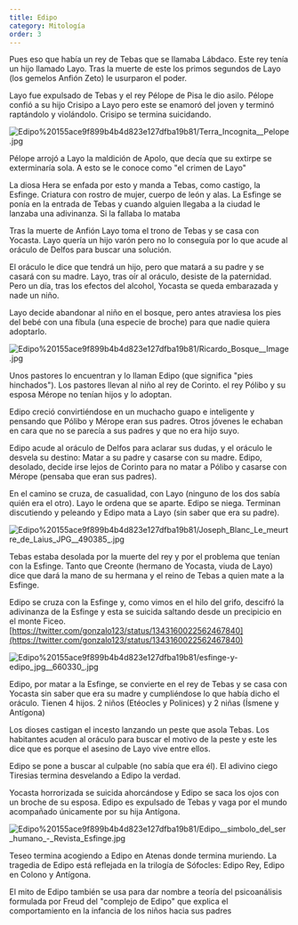 ```yaml
---
title: Edipo
category: Mitología
order: 3
---
```


Pues eso que había un rey de Tebas que se llamaba Lábdaco. Este rey tenía un hijo llamado Layo. Tras la muerte de este los primos segundos de Layo (los gemelos Anfión  Zeto) le usurparon el poder.

Layo fue expulsado de Tebas y el rey Pélope de Pisa le dio asilo. Pélope confió a su hijo Crisipo a Layo pero este se enamoró del joven y terminó raptándolo y violándolo. Crisipo se termina suicidando.

![Edipo%20155ace9f899b4b4d823e127dfba19b81/Terra_Incognita__Pelope.jpg](Edipo%20155ace9f899b4b4d823e127dfba19b81/Terra_Incognita__Pelope.jpg)

Pélope arrojó a Layo la maldición de Apolo, que decía que su extirpe se exterminaría sola. A esto se le conoce como "el crimen de Layo"

La diosa Hera se enfada por esto y manda a Tebas, como castigo, la Esfinge. Criatura con rostro de mujer, cuerpo de león y alas. La Esfinge se ponía en la entrada de Tebas y cuando alguien llegaba a la ciudad le lanzaba una adivinanza. Si la fallaba lo mataba

Tras la muerte de Anfión Layo toma el trono de Tebas y se casa con Yocasta. Layo quería un hijo varón pero no lo conseguía por lo que acude al oráculo de Delfos para buscar una solución.

El oráculo le dice que tendrá un hijo, pero que matará a su padre y se casará con su madre. Layo, tras oír al oráculo, desiste de la paternidad. Pero un día, tras los efectos del alcohol, Yocasta se queda embarazada y nade un niño.

Layo decide abandonar al niño en el bosque, pero antes atraviesa los pies del bebé con una fíbula (una especie de broche) para que nadie quiera adoptarlo.

![Edipo%20155ace9f899b4b4d823e127dfba19b81/Ricardo_Bosque__Image.jpg](Edipo%20155ace9f899b4b4d823e127dfba19b81/Ricardo_Bosque__Image.jpg)

Unos pastores lo encuentran y lo llaman Edipo (que significa "pies hinchados"). Los pastores llevan al niño al rey de Corinto. el rey Pólibo y su esposa Mérope no tenían hijos y lo adoptan.

Edipo creció convirtiéndose en un muchacho guapo e inteligente y pensando que Pólibo y Mérope eran sus padres. Otros jóvenes le echaban en cara que no se parecía a sus padres y que no era hijo suyo.

Edipo acude al oráculo de Delfos para aclarar sus dudas, y el oráculo le desvela su destino: Matar a su padre y casarse con su madre. Edipo, desolado, decide irse lejos de Corinto para no matar a Pólibo y casarse con Mérope (pensaba que eran sus padres).

En el camino se cruza, de casualidad, con Layo (ninguno de los dos sabía quién era el otro). Layo le ordena que se aparte. Edipo se niega. Terminan discutiendo y peleando y Edipo mata a Layo (sin saber que era su padre).

![Edipo%20155ace9f899b4b4d823e127dfba19b81/Joseph_Blanc_Le_meurtre_de_Laius_JPG__490385_.jpg](Edipo%20155ace9f899b4b4d823e127dfba19b81/Joseph_Blanc_Le_meurtre_de_Laius_JPG__490385_.jpg)

Tebas estaba desolada por la muerte del rey y por el problema que tenían con la Esfinge. Tanto que Creonte (hermano de Yocasta, viuda de Layo) dice que dará la mano de su hermana y el reino de Tebas a quien mate a la Esfinge.

Edipo se cruza con la Esfinge y, como vimos en el hilo del grifo, descifró la adivinanza de la Esfinge y esta se suicida saltando desde un precipicio en el monte Ficeo. [https://twitter.com/gonzalo123/status/1343160022562467840](https://twitter.com/gonzalo123/status/1343160022562467840) 

![Edipo%20155ace9f899b4b4d823e127dfba19b81/esfinge-y-edipo_jpg__660330_.jpg](Edipo%20155ace9f899b4b4d823e127dfba19b81/esfinge-y-edipo_jpg__660330_.jpg)

Edipo, por matar a la Esfinge, se convierte en el rey de Tebas y se casa con Yocasta sin saber que era su madre y cumpliéndose lo que había dicho el oráculo. Tienen 4 hijos. 2 niños (Etéocles y Polinices) y 2 niñas (Ísmene y Antígona)

Los dioses castigan el incesto lanzando un peste que asola Tebas. Los habitantes acuden al oráculo para buscar el motivo de la peste y este les dice que es porque el asesino de Layo vive entre ellos.

Edipo se pone a buscar al culpable (no sabía que era él). El adivino ciego Tiresias termina desvelando a Edipo la verdad.

Yocasta horrorizada se suicida ahorcándose y Edipo se saca los ojos con un broche de su esposa. Edipo es expulsado de Tebas y vaga por el mundo acompañado únicamente por su hija Antígona.

![Edipo%20155ace9f899b4b4d823e127dfba19b81/Edipo__simbolo_del_ser_humano_-_Revista_Esfinge.jpg](Edipo%20155ace9f899b4b4d823e127dfba19b81/Edipo__simbolo_del_ser_humano_-_Revista_Esfinge.jpg)

Teseo termina acogiendo a Edipo en Atenas donde termina muriendo. La tragedia de Edipo está reflejada en la trilogía de Sófocles: Edipo Rey, Edipo en Colono y Antígona. 

El mito de Edipo también se usa para dar nombre a teoría del psicoanálisis formulada por Freud del "complejo de Edipo" que explica el comportamiento en la infancia de los niños hacia sus padres